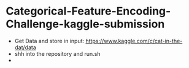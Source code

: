 # Categorical-Feature-Encoding-Challenge-kaggle-submission

- Get Data and store in input: https://www.kaggle.com/c/cat-in-the-dat/data
- shh into the repository and run.sh
- 
